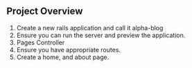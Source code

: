## Project Overview
1. Create a new rails application and call it alpha-blog
2. Ensure you can run the server and preview the application.
3. Pages Controller
4. Ensure you have appropriate routes.
5. Create a home, and about page.
